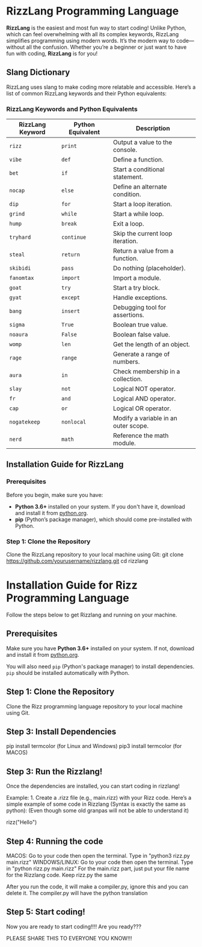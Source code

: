 # RizzLang Programming Language

**RizzLang** is the easiest and most fun way to start coding! Unlike Python, which can feel overwhelming with all its complex keywords, RizzLang simplifies programming using modern words. It’s the modern way to code—without all the confusion. Whether you’re a beginner or just want to have fun with coding, **RizzLang** is for you!

## Slang Dictionary

RizzLang uses slang to make coding more relatable and accessible. Here’s a list of common RizzLang keywords and their Python equivalents:

### RizzLang Keywords and Python Equivalents

| **RizzLang Keyword** | **Python Equivalent** | **Description**               |
|-----------------------|-----------------------|--------------------------------|
| `rizz`               | `print`              | Output a value to the console.|
| `vibe`               | `def`                | Define a function.            |
| `bet`                | `if`                 | Start a conditional statement.|
| `nocap`              | `else`               | Define an alternate condition.|
| `dip`                | `for`                | Start a loop iteration.       |
| `grind`              | `while`              | Start a while loop.           |
| `hump`               | `break`              | Exit a loop.                  |
| `tryhard`            | `continue`           | Skip the current loop iteration.|
| `steal`              | `return`             | Return a value from a function.|
| `skibidi`            | `pass`               | Do nothing (placeholder).     |
| `fanomtax`           | `import`             | Import a module.              |
| `goat`               | `try`                | Start a try block.            |
| `gyat`               | `except`             | Handle exceptions.            |
| `bang`               | `insert`             | Debugging tool for assertions.|
| `sigma`              | `True`               | Boolean true value.           |
| `noaura`             | `False`              | Boolean false value.          |
| `womp`               | `len`                | Get the length of an object.  |
| `rage`               | `range`              | Generate a range of numbers.  |
| `aura`               | `in`                 | Check membership in a collection.|
| `slay`               | `not`                | Logical NOT operator.         |
| `fr`                 | `and`                | Logical AND operator.         |
| `cap`                | `or`                 | Logical OR operator.          |
| `nogatekeep`         | `nonlocal`           | Modify a variable in an outer scope.|
| `nerd`               | `math`               | Reference the math module.    |

## Installation Guide for RizzLang

### Prerequisites

Before you begin, make sure you have:

- **Python 3.6+** installed on your system. If you don't have it, download and install it from [python.org](https://www.python.org/downloads/).
- **pip** (Python’s package manager), which should come pre-installed with Python.

### Step 1: Clone the Repository

Clone the RizzLang repository to your local machine using Git:
git clone https://github.com/yourusername/rizzlang.git
cd rizzlang
# Installation Guide for Rizz Programming Language

Follow the steps below to get Rizzlang and running on your machine.

## Prerequisites

Make sure you have **Python 3.6+** installed on your system. If not, download and install it from [python.org](https://www.python.org/downloads/).

You will also need `pip` (Python's package manager) to install dependencies. `pip` should be installed automatically with Python.

## Step 1: Clone the Repository

Clone the Rizz programming language repository to your local machine using Git.

## Step 3: Install Dependencies
pip install termcolor (for Linux and Windows)
pip3 install termcolor (for MACOS)

## Step 3: Run the Rizzlang!

Once the dependencies are installed, you can start coding in rizzlang!

Example:
	1. Create a .rizz file (e.g., main.rizz) with your Rizz code. Here’s a simple example of some code in Rizzlang (Syntax is exactly the same as python):
 (Even though some old granpas will not be able to understand it)
 
 
rizz("Hello")



## Step 4: Running the code

MACOS: Go to your code then open the terminal. Type in "python3 rizz.py main.rizz" 
WINDOWS/LINUX: Go to your code then open the terminal. Type in "python rizz.py main.rizz" 
For the main.rizz part, just put your file name for the Rizzlang code.
Keep rizz.py the same

After you run the code, it will make a compiler.py, ignore this and you can delete it. The compiler.py will have the python translation 

## Step 5: Start coding!

Now you are ready to start coding!!!! Are you ready???

PLEASE SHARE THIS TO EVERYONE YOU KNOW!!!
